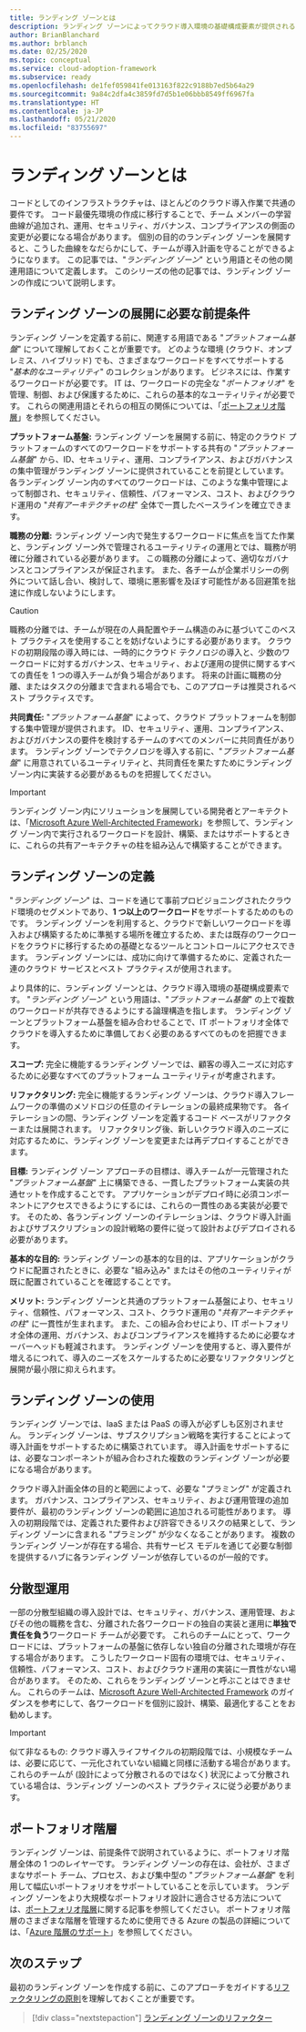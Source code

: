 ```yaml
---
title: ランディング ゾーンとは
description: ランディング ゾーンによってクラウド導入環境の基礎構成要素が提供されるしくみについて説明します。
author: BrianBlanchard
ms.author: brblanch
ms.date: 02/25/2020
ms.topic: conceptual
ms.service: cloud-adoption-framework
ms.subservice: ready
ms.openlocfilehash: de1fef059841fe013163f822c9188b7ed5b64a29
ms.sourcegitcommit: 9a84c2dfa4c3859fd7d5b1e06bbb8549ff6967fa
ms.translationtype: HT
ms.contentlocale: ja-JP
ms.lasthandoff: 05/21/2020
ms.locfileid: "83755697"
---
```

<!-- markdownlint-disable MD026 -->

# <a name="what-is-a-landing-zone"></a>ランディング ゾーンとは

コードとしてのインフラストラクチャは、ほとんどのクラウド導入作業で共通の要件です。 コード最優先環境の作成に移行することで、チーム メンバーの学習曲線が追加され、運用、セキュリティ、ガバナンス、コンプライアンスの側面の変更が必要になる場合があります。 個別の目的のランディング ゾーンを展開すると、こうした曲線をなだらかにして、チームが導入計画を守ることができるようになります。 この記事では、"_ランディング ゾーン_" という用語とその他の関連用語について定義します。 このシリーズの他の記事では、ランディング ゾーンの作成について説明します。

## <a name="prerequisite-to-landing-zone-deployment"></a>ランディング ゾーンの展開に必要な前提条件

ランディング ゾーンを定義する前に、関連する用語である "_プラットフォーム基盤_" について理解しておくことが重要です。 どのような環境 (クラウド、オンプレミス、ハイブリッド) でも、さまざまなワークロードをすべてサポートする "_基本的なユーティリティ_" のコレクションがあります。 ビジネスには、作業するワークロードが必要です。 IT は、ワークロードの完全な "_ポートフォリオ_" を管理、制御、および保護するために、これらの基本的なユーティリティが必要です。 これらの関連用語とそれらの相互の関係については、「[ポートフォリオ階層](../../reference/fundamental-concepts/hosting-hierarchy.md)」を参照してください。

**プラットフォーム基盤:** ランディング ゾーンを展開する前に、特定のクラウド プラットフォームのすべてのワークロードをサポートする共有の "_プラットフォーム基盤_" から、ID、セキュリティ、運用、コンプライアンス、およびガバナンスの集中管理がランディング ゾーンに提供されていることを前提としています。 各ランディング ゾーン内のすべてのワークロードは、このような集中管理によって制御され、セキュリティ、信頼性、パフォーマンス、コスト、およびクラウド運用の "_共有アーキテクチャの柱_" 全体で一貫したベースラインを確立できます。

**職務の分離:** ランディング ゾーン内で発生するワークロードに焦点を当てた作業と、ランディング ゾーン外で管理されるユーティリティの運用とでは、職務が明確に分離されている必要があります。 この職務の分離によって、適切なガバナンスとコンプライアンスが保証されます。 また、各チームが企業ポリシーの例外について話し合い、検討して、環境に悪影響を及ぼす可能性がある回避策を拙速に作成しないようにします。

> [!CAUTION]
> 職務の分離では、チームが現在の人員配置やチーム構造のみに基づいてこのベスト プラクティスを使用することを妨げないようにする必要があります。 クラウドの初期段階の導入時には、一時的にクラウド テクノロジの導入と、少数のワークロードに対するガバナンス、セキュリティ、および運用の提供に関するすべての責任を 1 つの導入チームが負う場合があります。 将来の計画に職務の分離、またはタスクの分離まで含まれる場合でも、このアプローチは推奨されるベスト プラクティスです。

**共同責任:** "_プラットフォーム基盤_" によって、クラウド プラットフォームを制御する集中管理が提供されます。 ID、セキュリティ、運用、コンプライアンス、およびガバナンスの要件を検討するチームのすべてのメンバーに共同責任があります。 ランディング ゾーンでテクノロジを導入する前に、"_プラットフォーム基盤_" に用意されているユーティリティと、共同責任を果たすためにランディング ゾーン内に実装する必要があるものを把握してください。

> [!IMPORTANT]
> ランディング ゾーン内にソリューションを展開している開発者とアーキテクトは、「[Microsoft Azure Well-Architected Framework](https://docs.microsoft.com/azure/architecture/framework/)」を参照して、ランディング ゾーン内で実行されるワークロードを設計、構築、またはサポートするときに、これらの共有アーキテクチャの柱を組み込んで構築することができます。

## <a name="landing-zone-definition"></a>ランディング ゾーンの定義

"_ランディング ゾーン_" は、コードを通じて事前プロビジョニングされたクラウド環境のセグメントであり、**1 つ以上のワークロード**をサポートするためのものです。 ランディング ゾーンを利用すると、クラウドで新しいワークロードを導入および構築するために準拠する場所を確立するため、または既存のワークロードをクラウドに移行するための基礎となるツールとコントロールにアクセスできます。 ランディング ゾーンには、成功に向けて準備するために、定義された一連のクラウド サービスとベスト プラクティスが使用されます。

より具体的に、ランディング ゾーンとは、クラウド導入環境の基礎構成要素です。 "_ランディング ゾーン_" という用語は、"_プラットフォーム基盤_" の上で複数のワークロードが共存できるようにする論理構造を指します。 ランディング ゾーンとプラットフォーム基盤を組み合わせることで、IT ポートフォリオ全体でクラウドを導入するために準備しておく必要のあるすべてのものを把握できます。

**スコープ:** 完全に機能するランディング ゾーンでは、顧客の導入ニーズに対応するために必要なすべてのプラットフォーム ユーティリティが考慮されます。

**リファクタリング:** 完全に機能するランディング ゾーンは、クラウド導入フレームワークの準備のメソドロジの任意のイテレーションの最終成果物です。 各イテレーションの間、ランディング ゾーンを定義するコード ベースがリファクターまたは展開されます。 リファクタリング後、新しいクラウド導入のニーズに対応するために、ランディング ゾーンを変更または再デプロイすることができます。

**目標:** ランディング ゾーン アプローチの目標は、導入チームが一元管理された "_プラットフォーム基盤_" 上に構築できる、一貫したプラットフォーム実装の共通セットを作成することです。 アプリケーションがデプロイ時に必須コンポーネントにアクセスできるようにするには、これらの一貫性のある実装が必要です。 そのため、各ランディング ゾーンのイテレーションは、クラウド導入計画およびサブスクリプションの設計戦略の要件に従って設計およびデプロイされる必要があります。

**基本的な目的:** ランディング ゾーンの基本的な目的は、アプリケーションがクラウドに配置されたときに、必要な "組み込み" またはその他のユーティリティが既に配置されていることを確認することです。

**メリット:** ランディング ゾーンと共通のプラットフォーム基盤により、セキュリティ、信頼性、パフォーマンス、コスト、クラウド運用の "_共有アーキテクチャの柱_" に一貫性が生まれます。 また、この組み合わせにより、IT ポートフォリオ全体の運用、ガバナンス、およびコンプライアンスを維持するために必要なオーバーヘッドも軽減されます。 ランディング ゾーンを使用すると、導入要件が増えるにつれて、導入のニーズをスケールするために必要なリファクタリングと展開が最小限に抑えられます。

## <a name="landing-zone-usage"></a>ランディング ゾーンの使用

ランディング ゾーンでは、IaaS または PaaS の導入が必ずしも区別されません。 ランディング ゾーンは、サブスクリプション戦略を実行することによって導入計画をサポートするために構築されています。 導入計画をサポートするには、必要なコンポーネントが組み合わされた複数のランディング ゾーンが必要になる場合があります。

クラウド導入計画全体の目的と範囲によって、必要な "プラミング" が定義されます。 ガバナンス、コンプライアンス、セキュリティ、および運用管理の追加要件が、最初のランディング ゾーンの範囲に追加される可能性があります。 導入の初期段階では、定義された要件および許容できるリスクの結果として、ランディング ゾーンに含まれる "プラミング" が少なくなることがあります。 複数のランディング ゾーンが存在する場合、共有サービス モデルを通じて必要な制御を提供するハブに各ランディング ゾーンが依存しているのが一般的です。

## <a name="decentralized-operations"></a>分散型運用

一部の分散型組織の導入設計では、セキュリティ、ガバナンス、運用管理、およびその他の職務を含む、分離された各ワークロードの独自の実装と運用に**単独で責任を負う**ワークロード チームが必要です。 これらのチームにとって、ワークロードには、プラットフォームの基盤に依存しない独自の分離された環境が存在する場合があります。 こうしたワークロード固有の環境では、セキュリティ、信頼性、パフォーマンス、コスト、およびクラウド運用の実装に一貫性がない場合があります。 そのため、これらをランディング ゾーンと呼ぶことはできません。 これらのチームは、[Microsoft Azure Well-Architected Framework](https://docs.microsoft.com/azure/architecture/framework/) のガイダンスを参考にして、各ワークロードを個別に設計、構築、最適化することをお勧めします。

> [!IMPORTANT]
> 似て非なるもの: クラウド導入ライフサイクルの初期段階では、小規模なチームは、必要に応じて、一元化されていない組織と同様に活動する場合があります。 これらのチームが (設計によって分散されるのではなく) 状況によって分散されている場合は、ランディング ゾーンのベスト プラクティスに従う必要があります。

## <a name="portfolio-hierarchy"></a>ポートフォリオ階層

ランディング ゾーンは、前提条件で説明されているように、ポートフォリオ階層全体の 1 つのレイヤーです。 ランディング ゾーンの存在は、会社が、さまざまなサポート チーム、プロセス、および集中型の "_プラットフォーム基盤_" を利用して幅広いポートフォリオをサポートしていることを示しています。 ランディング ゾーンをより大規模なポートフォリオ設計に適合させる方法については、[ポートフォリオ階層](../../reference/fundamental-concepts/hosting-hierarchy.md)に関する記事を参照してください。 ポートフォリオ階層のさまざまな階層を管理するために使用できる Azure の製品の詳細については、「[Azure 階層のサポート](../../reference/fundamental-concepts/hierarchy-azure-tools.md)」を参照してください。

## <a name="next-steps"></a>次のステップ

最初のランディング ゾーンを作成する前に、このアプローチをガイドする[リファクタリングの原則](./refactor.md)を理解しておくことが重要です。

> [!div class="nextstepaction"]
> [ランディング ゾーンのリファクター](./refactor.md)
